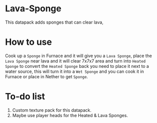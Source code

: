 # Lava-Sponge
This datapack adds sponges that can clear lava, 
# How to use
Cook up a `Sponge` in Furnace and it will give you a `Lava Sponge`, place the `Lava Sponge` near lava and it will clear 7x7x7 area and turn into `Heated Sponge` to convert the `Heated Sponge` back you need to place it next to a water source, this will turn it into a `Wet Sponge` and you can cook it in Furnace or place in Nether to get `Sponge`.
# To-do list
1. Custom texture pack for this datapack.
2. Maybe use player heads for the Heated & Lava Sponges.


